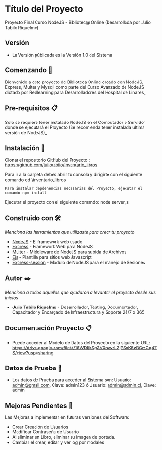 # Título del Proyecto

Proyecto Final Curso NodeJS - Bibliotec@ Online (Desarrollada por Julio Tabilo Riquelme)

## Versión 

* La Versión públicada es la Versión 1.0 del Sistema

## Comenzando 🚀

Bienvenido a este proyecto de Biblioteca Online creado con NodeJS, Express, Multer y Mysql, como parte del Curso Avanzado de NodeJS dictado por Redlearning para Desarrolladores del Hospital de Linares_

## Pre-requisitos 📋

Solo se requiere tener instalado NodeJS en el Computador o Servidor donde se ejecutará el Proyecto (Se recomienda tener instalada ultima versión de NodeJS)_


## Instalación 🔧

Clonar el repositorio GitHub del Proyecto : https://github.com/juliotabilo/inventario_libros

Para ir a la carpeta debes abrir tu consola y dirigirte con el siguiente comando cd \inventario_libros

```
Para instalar depdenencias necesarias del Proyecto, ejecutar el comando npm install

```
Ejecutar el proyecto con el siguiente comando: node server.js

## Construido con 🛠️

_Menciona las herramientas que utilizaste para crear tu proyecto_

* [NodeJS](https://nodejs.org/en/) - El framework web usado
* [Express](https://www.npmjs.com/package/express) - Framework Web para NodeJS
* [Multer](https://www.npmjs.com/package/multer) - Middleware de NodeJS para subida de Archivos
* [Ejs](https://www.npmjs.com/package/ejs) - Plantilla para sitios web Javascript
* [Express-session](https://www.npmjs.com/package/express-session) - Modulo de NodeJS para el manejo de Sesiones


## Autor ✒️

_Menciona a todos aquellos que ayudaron a levantar el proyecto desde sus inicios_

* **Julio Tabilo Riquelme** - Desarrollador, Testing, Documentador, Capacitador y Encargado de Infraestructura y Soporte 24/7 x 365

## Documentación Proyecto 📋


* Puede acceder al Modelo de Datos del Proyecto en la siguiente URL: https://drive.google.com/file/d/16WDIjbSg3V0rawrLZjPScK5zBCmGq47S/view?usp=sharing

## Datos de Prueba 🚀

* Los datos de Prueba para acceder al Sistema son: Usuario: admin@gmail.com, Clave: admin123 ó Usuario: admin@admin.cl, Clave: admin

## Mejoras Pendientes 🚀

Las Mejoras a implementar en futuras versiones del Software:

* Crear Creación de Usuarios
* Modificar Contraseña de Usuario
* Al eliminar un Libro, eliminar su imagen de portada.
* Cambiar el crear, editar y ver log por modales

